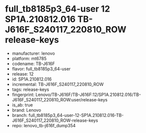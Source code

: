 # full_tb8185p3_64-user 12 SP1A.210812.016 TB-J616F_S240117_220810_ROW release-keys
- manufacturer: lenovo
- platform: mt6785
- codename: TB-J616F
- flavor: full_tb8185p3_64-user
- release: 12
- id: SP1A.210812.016
- incremental: TB-J616F_S240117_220810_ROW
- tags: release-keys
- fingerprint: Lenovo/TB-J616F/TB-J616F:12/SP1A.210812.016/TB-J616F_S240117_220810_ROW:user/release-keys
- is_ab: true
- brand: Lenovo
- branch: full_tb8185p3_64-user-12-SP1A.210812.016-TB-J616F_S240117_220810_ROW-release-keys
- repo: lenovo_tb-j616f_dump354
